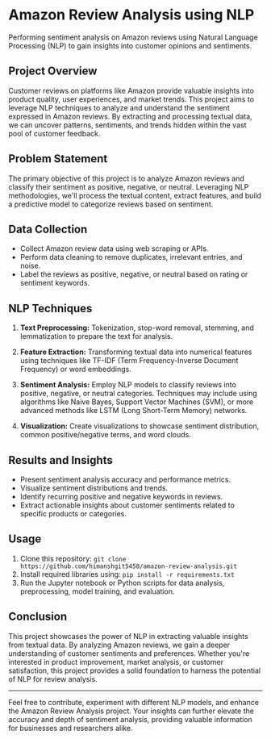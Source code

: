# Amazon Review Analysis using NLP

Performing sentiment analysis on Amazon reviews using Natural Language Processing (NLP) to gain insights into customer opinions and sentiments.

## Project Overview

Customer reviews on platforms like Amazon provide valuable insights into product quality, user experiences, and market trends. This project aims to leverage NLP techniques to analyze and understand the sentiment expressed in Amazon reviews. By extracting and processing textual data, we can uncover patterns, sentiments, and trends hidden within the vast pool of customer feedback.

## Problem Statement

The primary objective of this project is to analyze Amazon reviews and classify their sentiment as positive, negative, or neutral. Leveraging NLP methodologies, we'll process the textual content, extract features, and build a predictive model to categorize reviews based on sentiment.

## Data Collection

- Collect Amazon review data using web scraping or APIs.
- Perform data cleaning to remove duplicates, irrelevant entries, and noise.
- Label the reviews as positive, negative, or neutral based on rating or sentiment keywords.

## NLP Techniques

1. **Text Preprocessing:** Tokenization, stop-word removal, stemming, and lemmatization to prepare the text for analysis.

2. **Feature Extraction:** Transforming textual data into numerical features using techniques like TF-IDF (Term Frequency-Inverse Document Frequency) or word embeddings.

3. **Sentiment Analysis:** Employ NLP models to classify reviews into positive, negative, or neutral categories. Techniques may include using algorithms like Naive Bayes, Support Vector Machines (SVM), or more advanced methods like LSTM (Long Short-Term Memory) networks.

4. **Visualization:** Create visualizations to showcase sentiment distribution, common positive/negative terms, and word clouds.

## Results and Insights

- Present sentiment analysis accuracy and performance metrics.
- Visualize sentiment distributions and trends.
- Identify recurring positive and negative keywords in reviews.
- Extract actionable insights about customer sentiments related to specific products or categories.

## Usage

1. Clone this repository: `git clone https://github.com/himanshgit5458/amazon-review-analysis.git`
2. Install required libraries using: `pip install -r requirements.txt`
3. Run the Jupyter notebook or Python scripts for data analysis, preprocessing, model training, and evaluation.

## Conclusion

This project showcases the power of NLP in extracting valuable insights from textual data. By analyzing Amazon reviews, we gain a deeper understanding of customer sentiments and preferences. Whether you're interested in product improvement, market analysis, or customer satisfaction, this project provides a solid foundation to harness the potential of NLP for review analysis.

---

Feel free to contribute, experiment with different NLP models, and enhance the Amazon Review Analysis project. Your insights can further elevate the accuracy and depth of sentiment analysis, providing valuable information for businesses and researchers alike.
